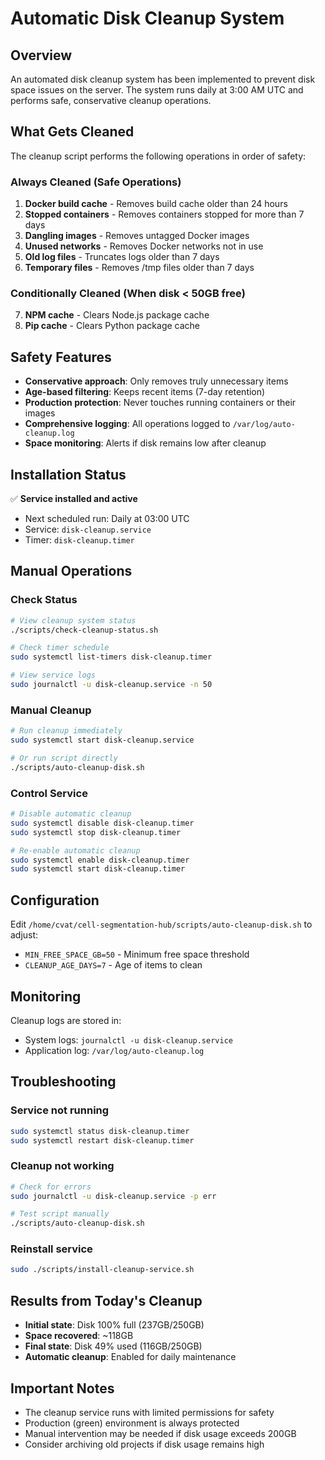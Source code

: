# Automatic Disk Cleanup System

## Overview

An automated disk cleanup system has been implemented to prevent disk space issues on the server. The system runs daily at 3:00 AM UTC and performs safe, conservative cleanup operations.

## What Gets Cleaned

The cleanup script performs the following operations in order of safety:

### Always Cleaned (Safe Operations)

1. **Docker build cache** - Removes build cache older than 24 hours
2. **Stopped containers** - Removes containers stopped for more than 7 days
3. **Dangling images** - Removes untagged Docker images
4. **Unused networks** - Removes Docker networks not in use
5. **Old log files** - Truncates logs older than 7 days
6. **Temporary files** - Removes /tmp files older than 7 days

### Conditionally Cleaned (When disk < 50GB free)

7. **NPM cache** - Clears Node.js package cache
8. **Pip cache** - Clears Python package cache

## Safety Features

- **Conservative approach**: Only removes truly unnecessary items
- **Age-based filtering**: Keeps recent items (7-day retention)
- **Production protection**: Never touches running containers or their images
- **Comprehensive logging**: All operations logged to `/var/log/auto-cleanup.log`
- **Space monitoring**: Alerts if disk remains low after cleanup

## Installation Status

✅ **Service installed and active**

- Next scheduled run: Daily at 03:00 UTC
- Service: `disk-cleanup.service`
- Timer: `disk-cleanup.timer`

## Manual Operations

### Check Status

```bash
# View cleanup system status
./scripts/check-cleanup-status.sh

# Check timer schedule
sudo systemctl list-timers disk-cleanup.timer

# View service logs
sudo journalctl -u disk-cleanup.service -n 50
```

### Manual Cleanup

```bash
# Run cleanup immediately
sudo systemctl start disk-cleanup.service

# Or run script directly
./scripts/auto-cleanup-disk.sh
```

### Control Service

```bash
# Disable automatic cleanup
sudo systemctl disable disk-cleanup.timer
sudo systemctl stop disk-cleanup.timer

# Re-enable automatic cleanup
sudo systemctl enable disk-cleanup.timer
sudo systemctl start disk-cleanup.timer
```

## Configuration

Edit `/home/cvat/cell-segmentation-hub/scripts/auto-cleanup-disk.sh` to adjust:

- `MIN_FREE_SPACE_GB=50` - Minimum free space threshold
- `CLEANUP_AGE_DAYS=7` - Age of items to clean

## Monitoring

Cleanup logs are stored in:

- System logs: `journalctl -u disk-cleanup.service`
- Application log: `/var/log/auto-cleanup.log`

## Troubleshooting

### Service not running

```bash
sudo systemctl status disk-cleanup.timer
sudo systemctl restart disk-cleanup.timer
```

### Cleanup not working

```bash
# Check for errors
sudo journalctl -u disk-cleanup.service -p err

# Test script manually
./scripts/auto-cleanup-disk.sh
```

### Reinstall service

```bash
sudo ./scripts/install-cleanup-service.sh
```

## Results from Today's Cleanup

- **Initial state**: Disk 100% full (237GB/250GB)
- **Space recovered**: ~118GB
- **Final state**: Disk 49% used (116GB/250GB)
- **Automatic cleanup**: Enabled for daily maintenance

## Important Notes

- The cleanup service runs with limited permissions for safety
- Production (green) environment is always protected
- Manual intervention may be needed if disk usage exceeds 200GB
- Consider archiving old projects if disk usage remains high
